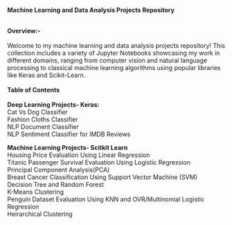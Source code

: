 **Machine Learning and Data Analysis Projects Repository** <br><br>

**Overview:-** <br><br>
Welcome to my machine learning and data analysis projects repository!  This collection includes a variety of Jupyter Notebooks showcasing  my work in different domains, ranging from computer vision and natural language processing to classical machine learning algorithms using popular libraries like Keras and Scikit-Learn.
<br><br>
**Table of Contents**
<br><br>
**Deep Learning Projects- Keras:** <br>
Cat Vs Dog Classifier <br>
Fashion Cloths Classifier <br>
NLP Document Classifier <br>
NLP Sentiment Classifier for IMDB Reviews <br>

**Machine Learning Projects- Scitkit Learn** <br>
Housing Price Evaluation Using Linear Regression<br>
Titanic Passenger Survival Evaluation Using Logistic Regression <br>
Principal Component Analysis(PCA) <br>
Breast Cancer Classification Using Support Vector Machine (SVM)<br>
Decision Tree and Random Forest<br>
K-Means Clustering <br>
Penguin Dataset Evaluation Using KNN and OVR/Multinomial Logistic Regression<br>
Heirarchical Clustering<br>
